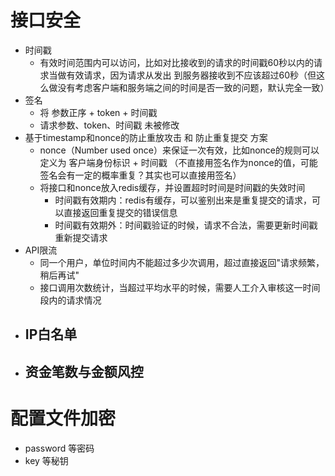 # 接口安全

* 时间戳
  - 有效时间范围内可以访问，比如对比接收到的请求的时间戳60秒以内的请求当做有效请求，因为请求从发出
    到服务器接收到不应该超过60秒（但这么做没有考虑客户端和服务端之间的时间是否一致的问题，默认完全一致）
* 签名
  - 将 参数正序 + token + 时间戳
  - 请求参数、token、时间戳 未被修改
* 基于timestamp和nonce的防止重放攻击 和 防止重复提交 方案
  - nonce（Number used once）来保证一次有效，比如nonce的规则可以定义为 客户端身份标识 + 时间戳
    （不直接用签名作为nonce的值，可能签名会有一定的概率重复？其实也可以直接用签名）
  - 将接口和nonce放入redis缓存，并设置超时时间是时间戳的失效时间
    - 时间戳有效期内：redis有缓存，可以鉴别出来是重复提交的请求，可以直接返回重复提交的错误信息
    - 时间戳有效期外：时间戳验证的时候，请求不合法，需要更新时间戳重新提交请求
* API限流
  - 同一个用户，单位时间内不能超过多少次调用，超过直接返回"请求频繁，稍后再试"
  - 接口调用次数统计，当超过平均水平的时候，需要人工介入审核这一时间段内的请求情况
* IP白名单
  - 
* 资金笔数与金额风控
  - 


# 配置文件加密

* password 等密码
* key 等秘钥




